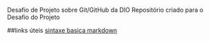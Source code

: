 Desafio de Projeto sobre Git/GitHub da DIO
Repositório criado para o Desafio do Projeto 


##links úteis
[sintaxe basica markdown](https//www.markdownguide.org/basic-syntax/)

